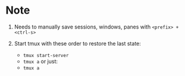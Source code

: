 # Note

1. Needs to manually save sessions, windows, panes with `<prefix> + <ctrl-s>`

2. Start tmux with these order to restore the last state:
    - `tmux start-server`
    - `tmux a`
   or just:
    - `tmux a`

